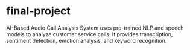 # final-project
AI-Based Audio Call Analysis System uses pre-trained NLP and speech models to analyze customer service calls. It provides transcription, sentiment detection, emotion analysis, and keyword recognition.
